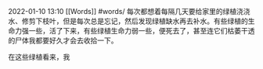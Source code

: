  2022-01-10  13:10
 [[Words]]
#words/
每次都想着每隔几天要给家里的绿植浇浇水、修剪下枝叶，但是每次总是忘记，然后发现绿植缺水再去补水。有些绿植的生命力强一些，活了下来，有些绿植生命力弱一些，便死去了，甚至连它们枯萎干透的尸体我都要好久才会去收拾一下。

在这些绿植看来，我